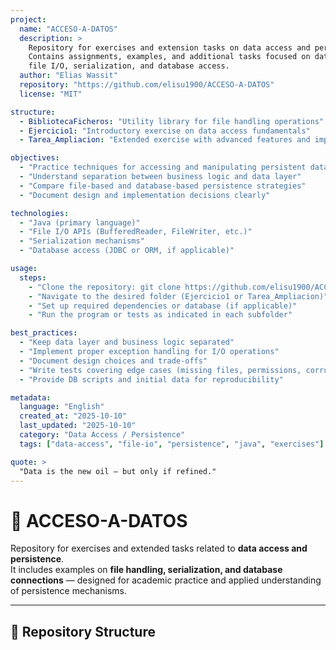 ```yaml
---
project:
  name: "ACCESO-A-DATOS"
  description: >
    Repository for exercises and extension tasks on data access and persistence.
    Contains assignments, examples, and additional tasks focused on data storage,
    file I/O, serialization, and database access.
  author: "Elias Wassit"
  repository: "https://github.com/elisu1900/ACCESO-A-DATOS"
  license: "MIT"

structure:
  - BibliotecaFicheros: "Utility library for file handling operations"
  - Ejercicio1: "Introductory exercise on data access fundamentals"
  - Tarea_Ampliacion: "Extended exercise with advanced features and improvements"

objectives:
  - "Practice techniques for accessing and manipulating persistent data"
  - "Understand separation between business logic and data layer"
  - "Compare file-based and database-based persistence strategies"
  - "Document design and implementation decisions clearly"

technologies:
  - "Java (primary language)"
  - "File I/O APIs (BufferedReader, FileWriter, etc.)"
  - "Serialization mechanisms"
  - "Database access (JDBC or ORM, if applicable)"

usage:
  steps:
    - "Clone the repository: git clone https://github.com/elisu1900/ACCESO-A-DATOS.git"
    - "Navigate to the desired folder (Ejercicio1 or Tarea_Ampliacion)"
    - "Set up required dependencies or database (if applicable)"
    - "Run the program or tests as indicated in each subfolder"

best_practices:
  - "Keep data layer and business logic separated"
  - "Implement proper exception handling for I/O operations"
  - "Document design choices and trade-offs"
  - "Write tests covering edge cases (missing files, permissions, corrupted data)"
  - "Provide DB scripts and initial data for reproducibility"

metadata:
  language: "English"
  created_at: "2025-10-10"
  last_updated: "2025-10-10"
  category: "Data Access / Persistence"
  tags: ["data-access", "file-io", "persistence", "java", "exercises"]

quote: >
  "Data is the new oil — but only if refined."
---
```


# 💾 ACCESO-A-DATOS

Repository for exercises and extended tasks related to **data access and persistence**.  
It includes examples on **file handling, serialization, and database connections** — designed for academic practice and applied understanding of persistence mechanisms.

---

## 📁 Repository Structure

